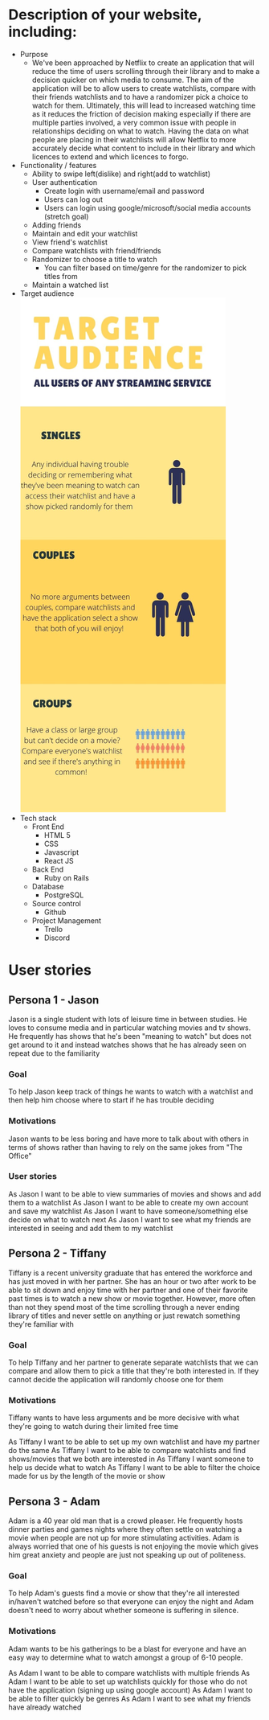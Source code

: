 # Description of your website, including:
- Purpose
    - We've been approached by Netflix to create an application that will reduce the time of users scrolling through their library and to make a decision quicker on which media to consume. The aim of the application will be to allow users to create watchlists, compare with their friends watchlists and to have a randomizer pick a choice to watch for them. Ultimately, this will lead to increased watching time as it reduces the friction of decision making especially if there are multiple parties involved, a very common issue with people in relationships deciding on what to watch. Having the data on what people are placing in their watchlists will allow Netflix to more accurately decide what content to include in their library and which licences to extend and which licences to forgo. 
- Functionality / features
    - Ability to swipe left(dislike) and right(add to watchlist)
    - User authentication
        - Create login with username/email and password
        - Users can log out
        - Users can login using google/microsoft/social media accounts (stretch goal)
    - Adding friends
    - Maintain and edit your watchlist
    - View friend's watchlist
    - Compare watchlists with friend/friends
    - Randomizer to choose a title to watch
        - You can filter based on time/genre for the randomizer to pick titles from
    - Maintain a watched list  
- Target audience
        ![target audience infographic](./Images/TAinfo.jpg)
- Tech stack
    - Front End
        - HTML 5
        - CSS
        - Javascript
        - React JS
    - Back End
        - Ruby on Rails
    - Database
        - PostgreSQL
    - Source control
        - Github
    - Project Management
        - Trello
        - Discord

# User stories

## Persona 1 - Jason

Jason is a single student with lots of leisure time in between studies. He loves to consume media and in particular watching movies and tv shows. He frequently has shows that he's been "meaning to watch" but does not get around to it and instead watches shows that he has already seen on repeat due to the familiarity

### Goal 
To help Jason keep track of things he wants to watch with a watchlist and then help him choose where to start if he has trouble deciding

### Motivations
Jason wants to be less boring and have more to talk about with others in terms of shows rather than having to rely on the same jokes from "The Office"

### User stories

As Jason I want to be able to view summaries of movies and shows and add them to a watchlist
As Jason I want to be able to create my own account and save my watchlist
As Jason I want to have someone/something else decide on what to watch next 
As Jason I want to see what my friends are interested in seeing and add them to my watchlist

## Persona 2 - Tiffany

Tiffany is a recent university graduate that has entered the workforce and has just moved in with her partner. She has an hour or two after work to be able to sit down and enjoy time with her partner and one of their favorite past times is to watch a new show or movie together. However, more often than not they spend most of the time scrolling through a never ending library of titles and never settle on anything or just rewatch something they're familiar with

### Goal
To help Tiffany and her partner to generate separate watchlists that we can compare and allow them to pick a title that they're both interested in. If they cannot decide the application will randomly choose one for them

### Motivations
Tiffany wants to have less arguments and be more decisive with what they're going to watch during their limited free time

As Tiffany I want to be able to set up my own watchlist and have my partner do the same
As Tiffany I want to be able to compare watchlists and find shows/movies that we both are interested in
As Tiffany I want someone to help us decide what to watch
As Tiffany I want to be able to filter the choice made for us by the length of the movie or show

## Persona 3 - Adam

Adam is a 40 year old man that is a crowd pleaser. He frequently hosts dinner parties and games nights where they often settle on watching a movie when people are not up for more stimulating activities. Adam is always worried that one of his guests is not enjoying the movie which gives him great anxiety and people are just not speaking up out of politeness. 

### Goal
To help Adam's guests find a movie or show that they're all interested in/haven't watched before so that everyone can enjoy the night and Adam doesn't need to worry about whether someone is suffering in silence.

### Motivations
Adam wants to be his gatherings to be a blast for everyone and have an easy way to determine what to watch amongst a group of 6-10 people.

As Adam I want to be able to compare watchlists with multiple friends
As Adam I want to be able to set up watchlists quickly for those who do not have the application (signing up using google account)
As Adam I want to be able to filter quickly be genres
As Adam I want to see what my friends have already watched 


